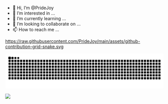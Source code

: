 - 👋 Hi, I’m @PrideJoy
- 👀 I’m interested in ...
- 🌱 I’m currently learning ...
- 💞 I’m looking to collaborate on ...
- 📫 How to reach me ...


https://raw.githubusercontent.com/PrideJoy/main/assets/github-contribution-grid-snake.svg


![](https://raw.githubusercontent.com/L1cardo/L1cardo/main/assets/github-contribution-grid-snake.svg)

![](https://raw.githubusercontent.com/PrideJoy/main/assets/github-contribution-grid-snake.svg
)
<!---
PrideJoy/PrideJoy is a ✨ special ✨ repository because its `README.md` (this file) appears on your GitHub profile.
You can click the Preview link to take a look at your changes.
--->

